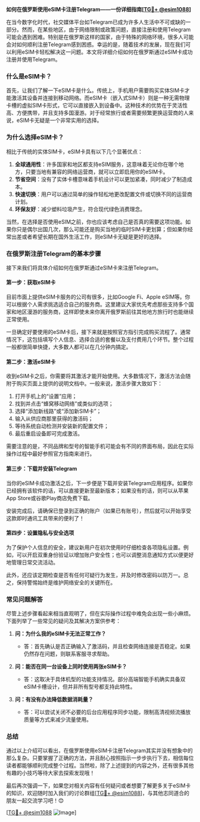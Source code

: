 **如何在俄罗斯使用eSIM卡注册Telegram——一份详细指南[[TG💪+ @esim1088](https://t.me/s/esim1088)]**

在当今数字化时代，社交媒体平台如Telegram已成为许多人生活中不可或缺的一部分。然而，在某些地区，由于网络限制或政策问题，直接注册和使用Telegram可能会遇到困难。特别是在俄罗斯这样的国家，由于特殊的网络环境，很多人可能会对如何顺利注册Telegram感到困惑。幸运的是，随着技术的发展，现在我们可以利用eSIM卡轻松解决这一问题。本文将详细介绍如何在俄罗斯通过eSIM卡成功注册并使用Telegram。

### 什么是eSIM卡？

首先，让我们了解一下eSIM卡是什么。传统上，手机用户需要购买实体SIM卡才能激活其设备并连接到移动网络。而eSIM卡（嵌入式SIM卡）则是一种无需物理卡槽的虚拟SIM卡形式，它可以直接嵌入到设备中。这种技术的优势在于灵活性高、方便携带，并且支持多国漫游。对于经常旅行或者需要频繁更换运营商的人来说，eSIM卡无疑是一个非常实用的选择。

### 为什么选择eSIM卡？

相比于传统的实体SIM卡，eSIM卡具有以下几个显著优点：

1. **全球通用性**：许多国家和地区都支持eSIM服务，这意味着无论你在哪个地方，只要当地有兼容的网络运营商，就可以立即启用你的eSIM卡。
2. **节省空间**：没有了实体卡槽意味着手机设计可以更加紧凑，同时减少了制造成本。
3. **快速切换**：用户可以通过简单的操作轻松地更改配置文件或切换不同的运营商计划。
4. **环保友好**：减少塑料垃圾产生，符合现代绿色消费理念。

当然，在选择是否使用eSIM之前，你也应该考虑自己是否真的需要这项功能。如果你只是偶尔出国几次，那么可能还是购买当地的临时SIM卡更划算；但如果你经常出差或者希望长期在国外生活工作，则eSIM卡无疑是更好的选择。

### 在俄罗斯注册Telegram的基本步骤

接下来我们将具体介绍如何在俄罗斯通过eSIM卡来注册Telegram。

#### 第一步：获取eSIM卡

目前市面上提供eSIM卡服务的公司有很多，比如Google Fi、Apple eSIM等。你可以根据个人需求挑选适合自己的服务商。这里建议大家优先考虑那些支持多个国家和地区漫游的服务商，这样即使未来你离开俄罗斯前往其他地方旅行时也能继续正常使用。

一旦确定好要使用的eSIM卡后，接下来就是按照官方指引完成购买流程了。通常情况下，这包括填写个人信息、选择合适的套餐以及支付费用几个环节。整个过程一般都很简单快捷，大多数人都可以在几分钟内搞定。

#### 第二步：激活eSIM卡

收到eSIM卡之后，你需要将其激活才能开始使用。大多数情况下，激活方法会随附于购买页面上提供的说明文档中。一般来说，激活步骤大致如下：

1. 打开手机上的“设置”应用；
2. 找到并点击“蜂窝移动网络”或类似的选项；
3. 选择“添加新线路”或“添加新SIM卡”；
4. 输入从供应商那里获得的激活码；
5. 等待系统自动检测并安装新的配置文件；
6. 最后重启设备即可完成激活。

需要注意的是，不同品牌和型号的智能手机可能会有不同的界面布局，因此在实际操作过程中最好参照官方指南来进行。

#### 第三步：下载并安装Telegram

当你的eSIM卡成功激活之后，下一步便是下载并安装Telegram应用程序。如果你已经拥有该软件的话，可以直接更新至最新版本；如果没有的话，则可以从苹果App Store或谷歌Play商店免费下载。

安装完成后，请确保已登录到正确的账户（如果已有账号），然后就可以开始享受这款即时通讯工具带来的便利了！

#### 第四步：设置隐私与安全选项

为了保护个人信息的安全，建议新用户在初次使用时仔细检查各项隐私设置。例如，可以开启双重身份验证以增加账户安全性；也可以调整消息通知方式以便更好地管理日常交流活动。

此外，还应该定期检查是否有任何可疑行为发生，并及时修改密码以防万一。总之，保持警惕始终是维护网络安全的关键所在。

### 常见问题解答

尽管上述步骤看起来相当直观明了，但在实际操作过程中难免会出现一些小麻烦。下面列举了一些常见的疑问及其解决方案供参考：

1. **问：为什么我的eSIM卡无法正常工作？**
   - 答：首先确认是否正确输入了激活码，并且检查网络连接是否稳定。如果仍然存在问题，则联系客服寻求帮助。

2. **问：能否在同一台设备上同时使用两张eSIM卡？**
   - 答：这取决于具体机型的功能支持情况。部分高端智能手机确实具备双eSIM卡槽设计，但并非所有型号都支持此特性。

3. **问：有没有办法降低数据消耗量？**
   - 答：可以尝试关闭不必要的后台应用程序同步功能，限制高清视频流播放质量等方式来减少流量使用。

### 总结

通过以上介绍可以看出，在俄罗斯使用eSIM卡注册Telegram其实并没有想象中的那么复杂。只要掌握了正确的方法，并且耐心按照指示一步步执行下去，相信每位读者都能够顺利完成整个过程。当然啦，除了上述提到的内容之外，还有很多其他有趣的小技巧等待大家去探索发现哦！

最后再次强调一下，如果您对相关内容有任何疑问或者想要了解更多关于eSIM卡的知识，欢迎随时加入我们的讨论群组[[TG💪+ @esim1088](https://t.me/s/esim1088)]，与其他志同道合的朋友一起交流学习吧！😊

[[TG💪+ @esim1088](https://t.me/s/esim1088) ![Image](https://i.postimg.cc/4NQfJmqS/Snipaste-2025-05-13-00-14-12.png)]